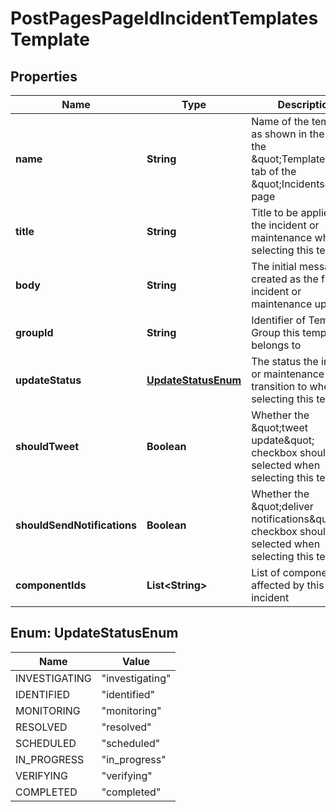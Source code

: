 

# PostPagesPageIdIncidentTemplatesTemplate


## Properties

Name | Type | Description | Notes
------------ | ------------- | ------------- | -------------
**name** | **String** | Name of the template, as shown in the list on the \&quot;Templates\&quot; tab of the \&quot;Incidents\&quot; page | 
**title** | **String** | Title to be applied to the incident or maintenance when selecting this template | 
**body** | **String** | The initial message, created as the first incident or maintenance update. | 
**groupId** | **String** | Identifier of Template Group this template belongs to |  [optional]
**updateStatus** | [**UpdateStatusEnum**](#UpdateStatusEnum) | The status the incident or maintenance should transition to when selecting this template |  [optional]
**shouldTweet** | **Boolean** | Whether the \&quot;tweet update\&quot; checkbox should be selected when selecting this template |  [optional]
**shouldSendNotifications** | **Boolean** | Whether the \&quot;deliver notifications\&quot; checkbox should be selected when selecting this template |  [optional]
**componentIds** | **List&lt;String&gt;** | List of component_ids affected by this incident |  [optional]



## Enum: UpdateStatusEnum

Name | Value
---- | -----
INVESTIGATING | &quot;investigating&quot;
IDENTIFIED | &quot;identified&quot;
MONITORING | &quot;monitoring&quot;
RESOLVED | &quot;resolved&quot;
SCHEDULED | &quot;scheduled&quot;
IN_PROGRESS | &quot;in_progress&quot;
VERIFYING | &quot;verifying&quot;
COMPLETED | &quot;completed&quot;



